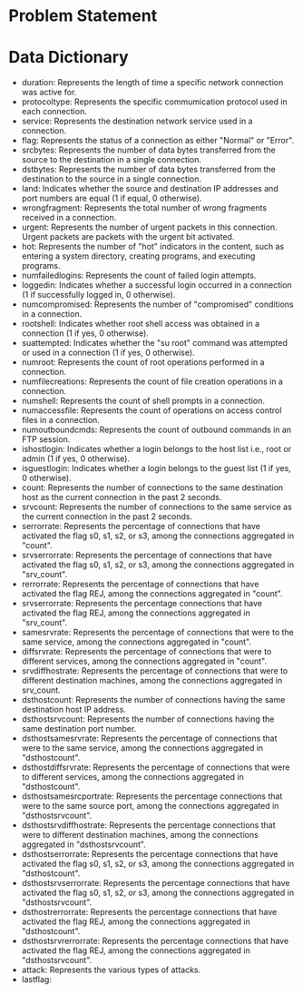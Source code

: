 # Problem Statement


# Data Dictionary
- duration: Represents the length of time a specific network connection was active for.
- protocoltype: Represents the specific commumication protocol used in each connection.
- service: Represents the destination network service used in a connection.
- flag: Represents the status of a connection as either "Normal" or "Error".
- srcbytes: Represents the number of data bytes transferred from the source to the destination in a single connection.
- dstbytes: Represents the number of data bytes transferred from the destination to the source in a single connection.
- land: Indicates whether the source and destination IP addresses and port numbers are equal (1 if equal, 0 otherwise).
- wrongfragment: Represents the total number of wrong fragments received in a connection.
- urgent: Represents the number of urgent packets in this connection. Urgent packets are packets with the urgent bit activated.
- hot: Represents the number of "hot" indicators in the content, such as entering a system directory, creating programs, and executing programs.
- numfailedlogins: Represents the count of failed login attempts.
- loggedin: Indicates whether a successful login occurred in a connection (1 if successfully logged in, 0 otherwise).
- numcompromised: Represents the number of "compromised" conditions in a connection.
- rootshell: Indicates whether root shell access was obtained in a connection (1 if yes, 0 otherwise).
- suattempted: Indicates whether the "su root" command was attempted or used in a connection (1 if yes, 0 otherwise).
- numroot: Represents the count of root operations performed in a connection.
- numfilecreations: Represents the count of file creation operations in a connection.
- numshell: Represents the count of shell prompts in a connection.
- numaccessfile: Represents the count of operations on access control files in a connection.
- numoutboundcmds: Represents the count of outbound commands in an FTP session.
- ishostlogin: Indicates whether a login belongs to the host list i.e., root or admin (1 if yes, 0 otherwise).
- isguestlogin: Indicates whether a login belongs to the guest list (1 if yes, 0 otherwise).
- count: Represents the number of connections to the same destination host as the current connection in the past 2 seconds.
- srvcount: Represents the number of connections to the same service as the current connection in the past 2 seconds.
- serrorrate: Represents the percentage of connections that have activated the flag s0, s1, s2, or s3, among the connections aggregated in "count".
- srvserrorrate: Represents the percentage of connections that have activated the flag s0, s1, s2, or s3, among the connections aggregated in "srv_count".
- rerrorrate: Represents the percentage of connections that have activated the flag REJ, among the connections aggregated in "count".
- srvserrorrate: Represents the percentage connections that have activated the flag REJ, among the connections aggregated in "srv_count".
- samesrvrate: Represents the percentage of connections that were to the same service, among the connections aggregated in "count".
- diffsrvrate: Represents the percentage of connections that were to different services, among the connections aggregated in "count".
- srvdiffhostrate: Represents the percentage of connections that were to different destination machines, among the connections aggregated in srv_count.
- dsthostcount: Represents the number of connections having the same destination host IP address.
- dsthostsrvcount: Represents the number of connections having the same destination port number.
- dsthostsamesrvrate: Represents the percentage of connections that were to the same service, among the connections aggregated in "dsthostcount".
- dsthostdiffsrvrate: Represents the percentage of connections that were to different services, among the connections aggregated in "dsthostcount".
- dsthostsamesrcportrate: Represents the percentage connections that were to the same source port, among the connections aggregated in "dsthostsrvcount".
- dsthostsrvdiffhostrate: Represents the percentage connections that were to different destination machines, among the connections aggregated in "dsthostsrvcount".
- dsthostserrorrate: Represents the percentage connections that have activated the flag s0, s1, s2, or s3, among the connections aggregated in "dsthostcount".
- dsthostsrvserrorrate: Represents the percentage connections that have activated the flag s0, s1, s2, or s3, among the connections aggregated in "dsthostsrvcount".
- dsthostrerrorrate: Represents the percentage connections that have activated the flag REJ, among the connections aggregated in "dsthostcount".
- dsthostsrvrerrorrate: Represents the percentage connections that have activated the flag REJ, among the connections aggregated in "dsthostsrvcount".
- attack: Represents the various types of attacks.
- lastflag: 